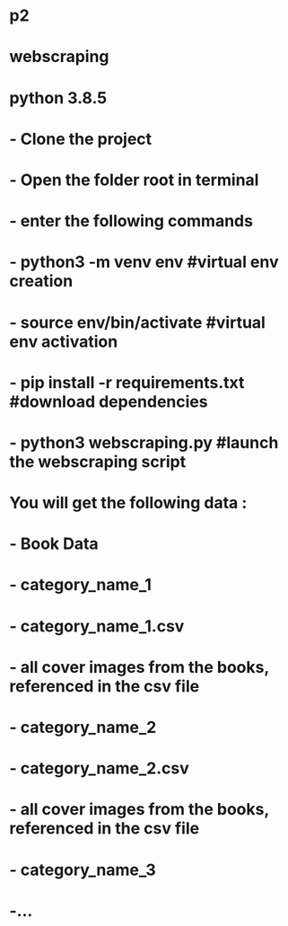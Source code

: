# p2
# webscraping
# python 3.8.5
# 
# - Clone the project
# - Open the folder root in terminal
# - enter the following commands 
#     - python3 -m venv env                               #virtual env creation
#     - source env/bin/activate                           #virtual env activation
#     - pip install -r requirements.txt                   #download dependencies
#     - python3 webscraping.py                             #launch the webscraping script
# 
# 
# You will get the following data :
# 
#     - Book Data
#         - category_name_1
#             - category_name_1.csv
#             - all cover images from the books, referenced in the csv file
#         - category_name_2
#             - category_name_2.csv
#             - all cover images from the books, referenced in the csv file
#         - category_name_3 
#             -...